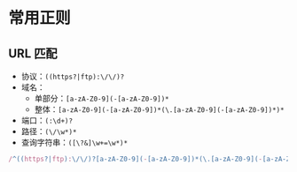 # 常用正则

## URL 匹配

- 协议：`((https?|ftp):\/\/)?`
- 域名：
  - 单部分：`[a-zA-Z0-9](-[a-zA-Z0-9])*`
  - 整体：`[a-zA-Z0-9](-[a-zA-Z0-9])*(\.[a-zA-Z0-9](-[a-zA-Z0-9])*)*`
- 端口：`(:\d+)?`
- 路径：`(\/\w*)*`
- 查询字符串：`([\?&]\w+=\w*)*`

```js
/^((https?|ftp):\/\/)?[a-zA-Z0-9](-[a-zA-Z0-9])*(\.[a-zA-Z0-9](-[a-zA-Z0-9])*)*(:\d+)?(\/\w*)*([\?&]\w+=\w*)*$/;
```
